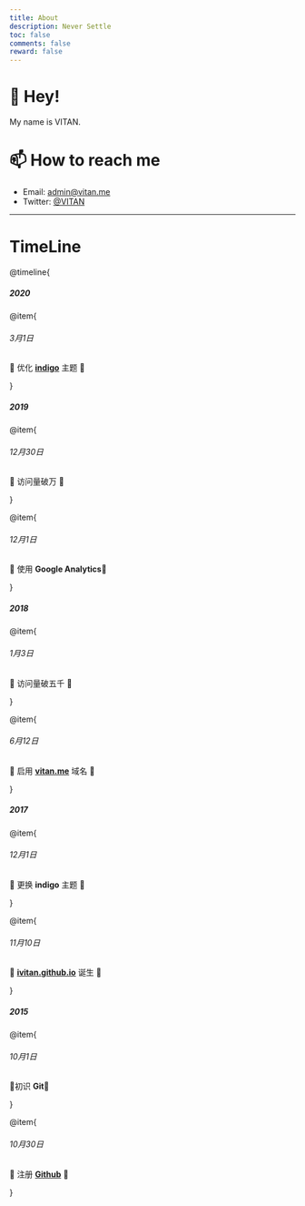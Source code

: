 ```yaml
---
title: About
description: Never Settle
toc: false
comments: false
reward: false
---
```


# 👋 Hey!

My name is VITAN.

# 📫 How to reach me
- Email: [admin@vitan.me](mailto:admin@vitan.me)
- Twitter: [@VITAN](https://twitter.com/vitanme)


---

# TimeLine

@timeline{
##### 2020
@item{
###### 3月1日
👏 优化 **[indigo](https://github.com/ivitan/indigo)** 主题 👏 

}

##### 2019
@item{
###### 12月30日
🎊 访问量破万 🎊

}

@item{
###### 12月1日
🖖 使用 **Google Analytics**🖖

}

##### 2018
@item{
###### 1月3日
🎊 访问量破五千 🎊

}

@item{
###### 6月12日
🎈 启用 **[vitan.me](https://vitan.me)** 域名 🎈

}

##### 2017

@item{
###### 12月1日
🎉 更换 **indigo** 主题 🎉

}

@item{
###### 11月10日
👏 **[ivitan.github.io](https://ivitan.github.io)** 诞生 👏

}

##### 2015
@item{
###### 10月1日
🎉初识 **Git**🎉

}

@item{
###### 10月30日
👏 注册 **[Github](https://github.com)** 👏

}